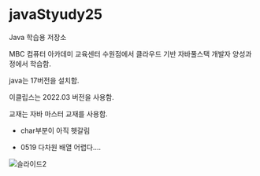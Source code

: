 # javaStyudy25
Java 학습용 저장소

MBC 컴퓨터 아카데미 교육센터 수원점에서 클라우드 기반 자바풀스택 개발자 양성과정에서 학습함.

java는 17버전을 설치함.

이클립스는 2022.03 버전을 사용함.

교재는 자바 마스터 교재를 사용함.

- char부분이 아직 헷갈림

- 0519 다차원 배열 어렵다....

  
![슬라이드2](https://github.com/user-attachments/assets/6eb33e12-192e-4c71-83a0-d1644ec0be87)
